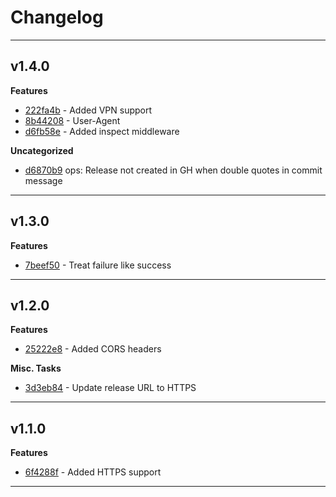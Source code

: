 # Changelog
---

## v1.4.0

**Features**
- [222fa4b](https://github.com/the0neWhoKnocks/scrapi/commit/222fa4b) - Added VPN support
- [8b44208](https://github.com/the0neWhoKnocks/scrapi/commit/8b44208) - User-Agent
- [d6fb58e](https://github.com/the0neWhoKnocks/scrapi/commit/d6fb58e) - Added inspect middleware

**Uncategorized**
- [d6870b9](https://github.com/the0neWhoKnocks/scrapi/commit/d6870b9) ops: Release not created in GH when double quotes in commit message

---

## v1.3.0

**Features**
- [7beef50](https://github.com/the0neWhoKnocks/scrapi/commit/7beef50) - Treat failure like success

---

## v1.2.0

**Features**
- [25222e8](https://github.com/the0neWhoKnocks/scrapi/commit/25222e8) - Added CORS headers

**Misc. Tasks**
- [3d3eb84](https://github.com/the0neWhoKnocks/scrapi/commit/3d3eb84) - Update release URL to HTTPS

---

## v1.1.0

**Features**
- [6f4288f](https://github.com/the0neWhoKnocks/scrapi/commit/6f4288f) - Added HTTPS support

---
